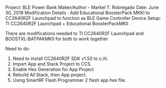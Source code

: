  Project: BLE Power Bank
 Maker/Author - Markel T. Robregado
 Date: June 30, 2018
 Modification Details : Add Educational BoosterPack MKKI to CC2640R2F Launchpad to function
                        as BLE Game Controller
 Device Setup: TI CC2640R2F Launchpad + Educational BoosterPackMKII
			   
There are modifications needed to TI CC2640R2F Launchpad and 
BOOSTXL-BATPAKMKII for both to work together

Need to do:

1. Need to install CC2640R2F SDK v1.50 to c:/ti.
2. Import App and Stack Project to CCS.
3. Enable Hex Generation for App Project
4. Rebuild All Stack, then App project.
5. Using SmartRF Flash Programmer 2 flash app hex file.



   


